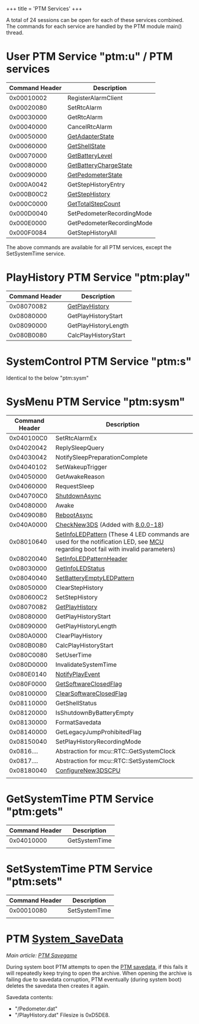 +++
title = 'PTM Services'
+++

A total of 24 sessions can be open for each of these services combined.
The commands for each service are handled by the PTM module main()
thread.

# User PTM Service "ptm:u" / PTM services

| Command Header | Description                                                   |
|----------------|---------------------------------------------------------------|
| 0x00010002     | RegisterAlarmClient                                           |
| 0x00020080     | SetRtcAlarm                                                   |
| 0x00030000     | GetRtcAlarm                                                   |
| 0x00040000     | CancelRtcAlarm                                                |
| 0x00050000     | [GetAdapterState](PTM:GetAdapterState "wikilink")             |
| 0x00060000     | [GetShellState](PTM:GetShellState "wikilink")                 |
| 0x00070000     | [GetBatteryLevel](PTM:GetBatteryLevel "wikilink")             |
| 0x00080000     | [GetBatteryChargeState](PTM:GetBatteryChargeState "wikilink") |
| 0x00090000     | [GetPedometerState](PTM:GetPedometerState "wikilink")         |
| 0x000A0042     | GetStepHistoryEntry                                           |
| 0x000B00C2     | [GetStepHistory](PTM:GetStepHistory "wikilink")               |
| 0x000C0000     | [GetTotalStepCount](PTM:GetTotalStepCount "wikilink")         |
| 0x000D0040     | SetPedometerRecordingMode                                     |
| 0x000E0000     | GetPedometerRecordingMode                                     |
| 0x000F0084     | GetStepHistoryAll                                             |

The above commands are available for all PTM services, except the
SetSystemTime service.

# PlayHistory PTM Service "ptm:play"

| Command Header | Description                                     |
|----------------|-------------------------------------------------|
| 0x08070082     | [GetPlayHistory](PTM:GetPlayHistory "wikilink") |
| 0x08080000     | GetPlayHistoryStart                             |
| 0x08090000     | GetPlayHistoryLength                            |
| 0x080B0080     | CalcPlayHistoryStart                            |

# SystemControl PTM Service "ptm:s"

Identical to the below "ptm:sysm"

# SysMenu PTM Service "ptm:sysm"

| Command Header | Description                                                                                                                                                                               |
|----------------|-------------------------------------------------------------------------------------------------------------------------------------------------------------------------------------------|
| 0x040100C0     | SetRtcAlarmEx                                                                                                                                                                             |
| 0x04020042     | ReplySleepQuery                                                                                                                                                                           |
| 0x04030042     | NotifySleepPreparationComplete                                                                                                                                                            |
| 0x04040102     | SetWakeupTrigger                                                                                                                                                                          |
| 0x04050000     | GetAwakeReason                                                                                                                                                                            |
| 0x04060000     | RequestSleep                                                                                                                                                                              |
| 0x040700C0     | [ShutdownAsync](PTM:ShutdownAsync "wikilink")                                                                                                                                             |
| 0x04080000     | Awake                                                                                                                                                                                     |
| 0x04090080     | [RebootAsync](PTMSYSM:LaunchFIRMRebootSystem "wikilink")                                                                                                                                  |
| 0x040A0000     | [CheckNew3DS](PTMSYSM:CheckNew3DS "wikilink") (Added with [8.0.0-18](8.0.0-18 "wikilink"))                                                                                                |
| 0x08010640     | [SetInfoLEDPattern](PTMSYSM:SetInfoLEDPattern "wikilink") (These 4 LED commands are used for the notification LED, see [MCU](MCU "wikilink") regarding boot fail with invalid parameters) |
| 0x08020040     | [SetInfoLEDPatternHeader](PTMSYSM:SetInfoLEDPatternHeader "wikilink")                                                                                                                     |
| 0x08030000     | [GetInfoLEDStatus](PTMSYSM:GetInfoLEDStatus "wikilink")                                                                                                                                   |
| 0x08040040     | [SetBatteryEmptyLEDPattern](PTMSYSM:SetBatteryEmptyLEDPattern "wikilink")                                                                                                                 |
| 0x08050000     | ClearStepHistory                                                                                                                                                                          |
| 0x080600C2     | SetStepHistory                                                                                                                                                                            |
| 0x08070082     | [GetPlayHistory](PTM:GetPlayHistory "wikilink")                                                                                                                                           |
| 0x08080000     | GetPlayHistoryStart                                                                                                                                                                       |
| 0x08090000     | GetPlayHistoryLength                                                                                                                                                                      |
| 0x080A0000     | ClearPlayHistory                                                                                                                                                                          |
| 0x080B0080     | CalcPlayHistoryStart                                                                                                                                                                      |
| 0x080C0080     | SetUserTime                                                                                                                                                                               |
| 0x080D0000     | InvalidateSystemTime                                                                                                                                                                      |
| 0x080E0140     | [NotifyPlayEvent](PTMSYSM:NotifyPlayEvent "wikilink")                                                                                                                                     |
| 0x080F0000     | [GetSoftwareClosedFlag](PTMSYSM:GetSoftwareClosedFlag "wikilink")                                                                                                                         |
| 0x08100000     | [ClearSoftwareClosedFlag](PTMSYSM:ClearSoftwareClosedFlag "wikilink")                                                                                                                     |
| 0x08110000     | GetShellStatus                                                                                                                                                                            |
| 0x08120000     | IsShutdownByBatteryEmpty                                                                                                                                                                  |
| 0x08130000     | FormatSavedata                                                                                                                                                                            |
| 0x08140000     | GetLegacyJumpProhibitedFlag                                                                                                                                                               |
| 0x08150040     | SetPlayHistoryRecordingMode                                                                                                                                                               |
| 0x0816....     | Abstraction for mcu::RTC::GetSystemClock                                                                                                                                                  |
| 0x0817....     | Abstraction for mcu::RTC::SetSystemClock                                                                                                                                                  |
| 0x08180040     | [ConfigureNew3DSCPU](PTMSYSM:ConfigureNew3DSCPU "wikilink")                                                                                                                               |
|                |                                                                                                                                                                                           |

# GetSystemTime PTM Service "ptm:gets"

| Command Header | Description   |
|----------------|---------------|
| 0x04010000     | GetSystemTime |
|                |               |

# SetSystemTime PTM Service "ptm:sets"

| Command Header | Description   |
|----------------|---------------|
| 0x00010080     | SetSystemTime |
|                |               |

# PTM [System_SaveData](System_SaveData "wikilink")

*Main article: [PTM Savegame](PTM_Savegame "wikilink")*

During system boot PTM attempts to open the [PTM
savedata](PTM_Savegame "wikilink"), if this fails it will repeatedly
keep trying to open the archive. When opening the archive is failing due
to savedata corruption, PTM eventually (during system boot) deletes the
savedata then creates it again.

Savedata contents:

- "/Pedometer.dat"
- "/PlayHistory.dat" Filesize is 0xD5DE8.